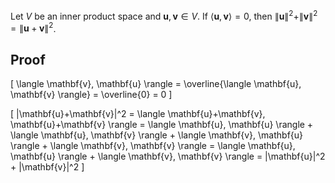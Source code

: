 Let $V$ be an inner product space and $\mathbf{u}, \mathbf{v} \in V$.
If $\langle \mathbf{u}, \mathbf{v} \rangle = 0$, then $\|\mathbf{u}\|^2 + \|\mathbf{v}\|^2 = \|\mathbf{u}+\mathbf{v}\|^2$.

## Proof

\[ \langle \mathbf{v}, \mathbf{u} \rangle = \overline{\langle \mathbf{u}, \mathbf{v} \rangle} = \overline{0} = 0 \]

\[ \|\mathbf{u}+\mathbf{v}\|^2
= \langle \mathbf{u}+\mathbf{v}, \mathbf{u}+\mathbf{v} \rangle
= \langle \mathbf{u}, \mathbf{u} \rangle + \langle \mathbf{u}, \mathbf{v} \rangle + \langle \mathbf{v}, \mathbf{u} \rangle + \langle \mathbf{v}, \mathbf{v} \rangle
= \langle \mathbf{u}, \mathbf{u} \rangle + \langle \mathbf{v}, \mathbf{v} \rangle
= \|\mathbf{u}\|^2 + \|\mathbf{v}\|^2 \]

